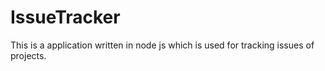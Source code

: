 # IssueTracker
This is a application written in node js which is used for tracking issues of projects.
